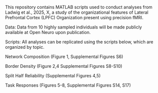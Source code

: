 This repository contains MATLAB scripts used to conduct analyses from Ladwig et al., 2025, X, a study of the organizational features of Lateral Prefrontal Cortex (LPFC) Organization present using precision fMRI. 

Data: Data from 10 highly sampled individuals will be made publicly available at Open Neuro upon publication.

Scripts: All analyses can be replicated using the scripts below, which are organized by topic. 

Network Composition (Figure 1, Supplemental Figures S6)

Border Density (Figure 2,4 Supplemental Figures S8-S10) 

Split Half Reliability (Supplemental Figures 4,5) 

Task Responses (Figures 5-8, Supplemental Figures S14, S17) 








